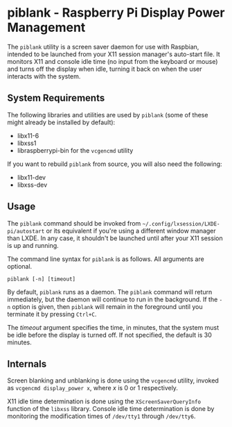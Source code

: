 # piblank - Raspberry Pi Display Power Management

The `piblank` utility is a screen saver daemon for use with Raspbian, intended
to be launched from your X11 session manager's auto-start file. It monitors X11
and console idle time (no input from the keyboard or mouse) and turns off the
display when idle, turning it back on when the user interacts with the system.

## System Requirements

The following libraries and utilities are used by `piblank` (some of these might already be
installed by default):

* libx11-6
* libxss1
* libraspberrypi-bin for the `vcgencmd` utility

If you want to rebuild `piblank` from source, you will also need the following:

* libx11-dev
* libxss-dev

## Usage

The `piblank` command should be invoked from
`~/.config/lxsession/LXDE-pi/autostart` or its equivalent if you're using a
different window manager than LXDE. In any case, it shouldn't be launched until
after your X11 session is up and running.

The command line syntax for `piblank` is as follows. All arguments are
optional.

    piblank [-n] [timeout]

By default, `piblank` runs as a daemon. The `piblank` command will return
immediately, but the daemon will continue to run in the background. If the `-n`
option is given, then `piblank` will remain in the foreground until you
terminate it by pressing `Ctrl+C`.

The _timeout_ argument specifies the time, in minutes, that the system must be
idle before the display is turned off. If not specified, the default is 30
minutes.

## Internals

Screen blanking and unblanking is done using the `vcgencmd` utility, invoked as
`vcgencmd display_power x`, where _x_ is 0 or 1 respectively.

X11 idle time determination is done using the `XScreenSaverQueryInfo` function
of the `libxss` library. Console idle time determination is done by monitoring
the modification times of `/dev/tty1` through `/dev/tty6`.
